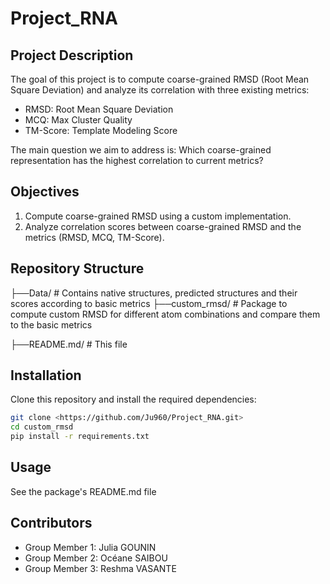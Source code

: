# Project_RNA

## Project Description

The goal of this project is to compute coarse-grained RMSD (Root Mean Square Deviation) and analyze its correlation with three existing metrics: 
- RMSD: Root Mean Square Deviation
- MCQ: Max Cluster Quality
- TM-Score: Template Modeling Score

The main question we aim to address is: 
Which coarse-grained representation has the highest correlation to current metrics?

## Objectives

1. Compute coarse-grained RMSD using a custom implementation.
2. Analyze correlation scores between coarse-grained RMSD and the metrics (RMSD, MCQ, TM-Score).

## Repository Structure
├──Data/ # Contains native structures, predicted structures and their scores according to basic metrics
├──custom_rmsd/ # Package to compute custom RMSD for different atom combinations and compare them to the basic metrics

├──README.md/ # This file

## Installation

Clone this repository and install the required dependencies:

```bash
git clone <https://github.com/Ju960/Project_RNA.git>
cd custom_rmsd
pip install -r requirements.txt
```

## Usage
See the package's README.md file

## Contributors

- Group Member 1: Julia GOUNIN
- Group Member 2: Océane SAIBOU
- Group Member 3: Reshma VASANTE 

